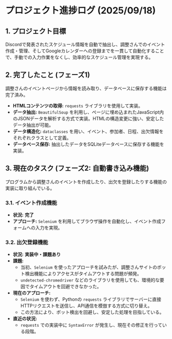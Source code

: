 # プロジェクト進捗ログ (2025/09/18)

## 1. プロジェクト目標

Discordで発表されたスケジュール情報を自動で抽出し、調整さんでのイベント作成・管理、そしてGoogleカレンダーへの登録までを一貫して自動化することで、手動での入力作業をなくし、効率的なスケジュール管理を実現する。

## 2. 完了したこと (フェーズ1)

調整さんのイベントページから情報を読み取り、データベースに保存する機能は完了済み。

- **HTMLコンテンツの取得:** `requests` ライブラリを使用して実装。
- **データ抽出:** `BeautifulSoup` を利用し、ページに埋め込まれたJavaScript内のJSONデータを解析する方式で実装。HTMLの構造変更に強い、安定したデータ抽出が可能。
- **データ構造化:** `dataclasses` を用い、イベント、参加者、日程、出欠情報をそれぞれクラスとして定義。
- **データベース保存:** 抽出したデータをSQLiteデータベースに保存する機能を実装。

## 3. 現在のタスク (フェーズ2: 自動書き込み機能)

プログラムから調整さんのイベントを作成したり、出欠を登録したりする機能の実装に取り組んでいる。

### 3.1. イベント作成機能

- **状況:** **完了**
- **アプローチ:** `Selenium` を利用してブラウザ操作を自動化し、イベント作成フォームへの入力を実現。

### 3.2. 出欠登録機能

- **状況:** **実装中・課題あり**
- **課題:**
    - 当初、`Selenium` を使ったアプローチを試みたが、調整さんサイトのボット検出機能によりアクセスがタイムアウトする問題が頻発。
    - `undetected-chromedriver` などのライブラリを使用しても、環境的な要因でタイムアウトを回避できなかった。
- **現在のアプローチ:**
    - `Selenium` を使わず、Pythonの `requests` ライブラリでサーバーに直接HTTPリクエストを送信し、API通信を模倣する方式に切り替え。
    - この方法により、ボット検出を回避し、安定した処理を目指している。
- **直近の状況:**
    - `requests` での実装中に `SyntaxError` が発生し、現在その修正を行っている段階。
